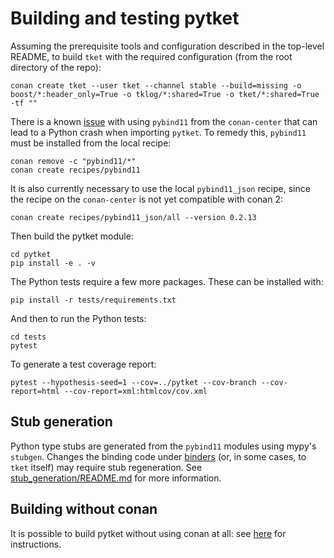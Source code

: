 # Building and testing pytket

Assuming the prerequisite tools and configuration described in the top-level
README, to build `tket` with the required configuration (from the root directory
of the repo):

```shell
conan create tket --user tket --channel stable --build=missing -o boost/*:header_only=True -o tklog/*:shared=True -o tket/*:shared=True -tf ""
```

There is a known
[issue](https://github.com/conan-io/conan-center-index/issues/6605) with using
`pybind11` from the `conan-center` that can lead to a Python crash when
importing `pytket`. To remedy this, `pybind11` must be installed from the local
recipe:

```shell
conan remove -c "pybind11/*"
conan create recipes/pybind11
```

It is also currently necessary to use the local `pybind11_json` recipe, since
the recipe on the `conan-center` is not yet compatible with conan 2:

```shell
conan create recipes/pybind11_json/all --version 0.2.13
```

Then build the pytket module:

```shell
cd pytket
pip install -e . -v
```

The Python tests require a few more packages. These can be installed with:

```shell
pip install -r tests/requirements.txt
```

And then to run the Python tests:

```shell
cd tests
pytest
```

To generate a test coverage report:

```shell
pytest --hypothesis-seed=1 --cov=../pytket --cov-branch --cov-report=html --cov-report=xml:htmlcov/cov.xml
```

## Stub generation

Python type stubs are generated from the `pybind11` modules using mypy's `stubgen`. Changes the
binding code under [binders](binders) (or, in some cases, to `tket` itself) may require stub regeneration.
See [stub_generation/README.md](stub_generation/README.md) for more information.

## Building without conan

It is possible to build pytket without using conan at all: see
[here](../build-without-conan.md) for instructions.
